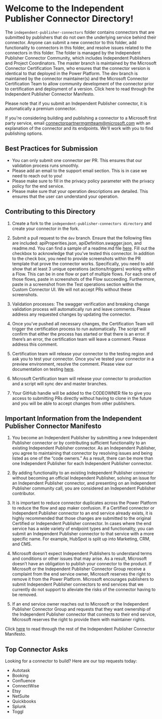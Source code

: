 # Welcome to the Independent Publisher Connector Directory!

The ```independent-publisher-connectors``` folder contains connectors that are submitted by publishers that do not own the underlying service behind their connector. 
Anyone can submit a new connector to this folder, add functionality to connectors in this folder, and resolve issues related to the connectors in this folder. The folder 
is managed by the Independent Publisher Connector Community, which includes Independent Publishers and Project Coordinators. The master branch is maintained by the Microsoft 
Connector Certification Team, who ensures that the connector version is identical to that deployed in the Power Platform. The dev branch is maintained by the connector
maintainer(s) and the Microsoft Connector Certification Team to allow community development of the connector prior to certification and deployment of a version. 
Click here to read through the Independent Publisher Connector Manifesto.

Please note that if you submit an Independent Publisher connector, it is automatically a premium connector. 

If you're considering building and publishing a connector to a Microsoft first party service, email connectorpartnermgmtteam@microsoft.com with an explanation of the connector and its endpoints. We'll work with you to find publishing options.

## Best Practices for Submission
- You can only submit one connector per PR. This ensures that our validation process runs smoothly.
- Please add an email to the support email section. This is in case we need to reach out to you! 
- Please make sure to fill in the privacy policy parameter with the privacy policy for the end service.
- Please make sure that your operation descriptions are detailed. This ensures that the user can understand your operation.

## Contributing to this Directory

1. Create a fork to the ```independent-publisher-connectors directory``` and create your connector in the fork.

2. Submit a pull request to the ```dev``` branch. Ensure that the following files are included: apiProperities.json, apiDefinition.swagger.json, and readme.md. You can find a sample of a readme.md file [here](https://github.com/microsoft/PowerPlatformConnectors/blob/dev/custom-connectors/AzureKeyVault/Readme.md). Fill out the checkbox to acknowledge that you’ve tested this connector. In addition to the check box, you need to provide screenshots within the PR template that prove the connector works. Specifically, you need to add show that at least 3 unique operations (actions/triggers) working within a Flow. This can be in one flow or part of multiple flows. For each one of those flows, paste in screenshots of the Flow succeeding. Furthermore, paste in a screenshot from the Test operations section within the Custom Connector UI. We will not accept PRs without these screenshots.

3. Validation processes: The swagger verification and breaking change validation process will automatically run and leave comments. Please address any requested changes by updating the connector.

4. Once you’ve pushed all necessary changes, the Certification Team will trigger the certification process to run automatically. The script will confirm that either the process has started or that there is an error. If there’s an error, the certification team will leave a comment. Please address this comment.

5. Certification team will release your connector to the testing region and ask you to test your connector. Once you've tested your connector in a preview environment, resolve the comment. Please view our documentation on testing [here](https://docs.microsoft.com/en-us/connectors/custom-connectors/certification-testing). 

6. Microsoft Certification team will release your connector to production and a script will sync dev and master branches.

7. Your GitHub handle will be added to the CODEOWNER file to give you access to submitting PRs directly without having to clone in the future and you will be able to accept changes from other publishers.

## Important Information from the Independent Publisher Connector Manifesto

1. You become an Independent Publisher by submitting a new Independent Publisher connector or by contributing sufficient functionality to an existing Independent Publisher connector. As an Independent Publisher, you agree to maintaining that connector by resolving issues and being listed as one of the “code owners.” As a result, there can be more than one Independent Publisher for each Independent Publisher connector.

2. By adding functionality to an existing Independent Publisher connector without becoming an official Independent Publisher, solving an issue for an Independent Publisher connector, and presenting on an Independent Publisher community call, you are considered an Independent Publisher contributor.

3. It is important to reduce connector duplicates across the Power Platform to reduce the flow and app maker confusion. If a Certified connector or Independent Publisher connector to an end service already exists, it is highly recommended that those changes are submitted to the original Certified or Independent Publisher connector. In cases where the end service has a wide variety of endpoint types and functionality, you can submit an Independent Publisher connector to that service with a more specific name. For example, HubSpot is split up into Marketing, CRM, and CMS.

4. Microsoft doesn’t expect Independent Publishers to understand terms and conditions or other issues that may arise. As a result, Microsoft doesn’t have an obligation to publish your connector to the product. If Microsoft or the Independent Publisher Connector Group receive a complaint from the end service owner, Microsoft reserves the right to remove it from the Power Platform. Microsoft encourages publishers to submit Independent Publisher connectors to end services that we currently do not support to alleviate the risks of the connector having to be removed.

5. If an end service owner reaches out to Microsoft or the Independent Publisher Connector Group and requests that they want ownership of the Independent Publisher connector that connects to their end service, Microsoft reserves the right to provide them with maintainer rights.

Click [here](https://github-wiki-see.page/m/microsoft/PowerPlatformConnectors/wiki/Independent-Publisher-Connector-Group-%22Manifesto%22) to read through the rest of the Independent Publisher Connector Manifesto.

## Top Connector Asks

Looking for a connector to build? Here are our top requests today:

- Autotask
- Booking
- Confluence
- ConnectWise
- Etsy
- NetSuite
- Quickbooks
- Splunk
- Toggl


